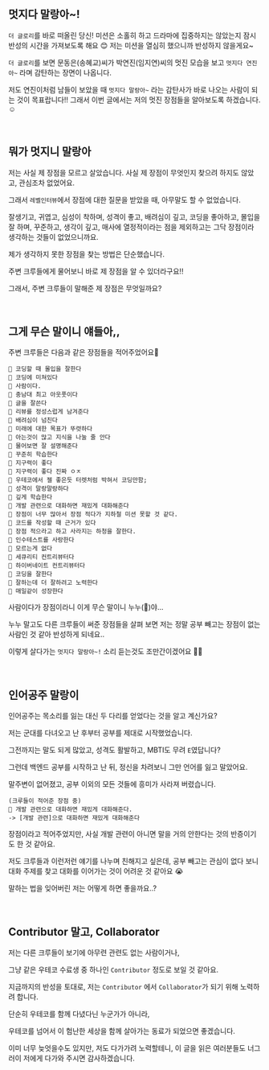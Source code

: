 ## 멋지다 말랑아~!

`더 글로리`를 바로 떠올린 당신!
미션은 소홀히 하고 드라마에 집중하지는 않았는지 잠시 반성의 시간을 가져보도록 해요 😊
저는 미션을 열심히 했으니까 반성하지 않을게요~


`더 글로리`를 보면 문동은(송혜교)씨가 박연진(임지연)씨의 멋진 모습을 보고 `멋지다 연진아~` 라며 감탄하는 장면이 나옵니다.

저도 연진이처럼 남들이 보았을 때 `멋지다 말랑아~` 라는 감탄사가 바로 나오는 사람이 되는 것이 목표랍니다!!
그래서 이번 글에서는 저의 멋진 장점들을 알아보도록 하겠습니다.☺️

<br>

## 뭐가 멋지니 말랑아
저는 사실 제 장점을 모르고 살았습니다.
사실 제 장점이 무엇인지 찾으려 하지도 않았고, 관심조차 없었어요.

그래서 `레벨인터뷰`에서 장점에 대한 질문을 받았을 때, 아무말도 할 수 없었습니다.

잘생기고, 귀엽고, 심성이 착하며, 성격이 좋고, 배려심이 깊고,
코딩을 좋아하고, 몰입을 잘 하며, 꾸준하고, 생각이 깊고, 매사에 열정적이라는 점을 제외하고는
그닥 장점이라 생각하는 것들이 없었으니까요.

제가 생각하지 못한 장점을 찾는 방법은 단순했습니다.

주변 크루들에게 물어보니 바로 제 장점을 알 수 있더라구요!!

그래서, 주변 크루들이 말해준 제 장점은 무엇일까요?


<br>

## 그게 무슨 말이니 얘들아,,
주변 크루들은 다음과 같은 장점들을 적어주었어요🎉
```angular2html
🙋 코딩할 때 몰입을 잘한다
👀 코딩에 미쳐있다
👀 사람이다.
🙋 충남대 최고 아웃풋이다
👀 글을 잘쓴다
🙋 리뷰를 정성스럽게 남겨준다
🙋 배려심이 넘친다
🙋 미래에 대한 목표가 뚜렷하다
🙋 아는것이 많고 지식을 나눌 줄 안다 
👀 물어보면 잘 설명해준다
🌿 꾸준히 학습한다
🌿 지구력이 좋다
🙋 지구력이 좋다 진짜 ㅇㅈ
🌿 우테코에서 젤 좋은듯 터렛처럼 박혀서 코딩만함;
🙋 성격이 말랑말랑하다
🌿 깊게 학습한다
👀 개발 관련으로 대화하면 재밌게 대화해준다
🌿 장점이 너무 많아서 장점 적다가 지하철 미션 못할 것 같다.
🌿 코드를 작성할 때 근거가 있다
🌿 장점 적으라고 하고 사라지는 하청을 잘한다.
👀 인수테스트를 사랑한다
🚕 모르는게 없다
👀 세큐리티 컨트리뷰터다
🙋 하이버네이트 컨트리뷰터다
🌿 코딩을 잘한다
🌿 잘하는데 더 잘하려고 노력한다
🙋 매일같이 성장한다
```

사람이다가 장점이라니 이게 무슨 말이니 누누(👀)야...

누누 말고도 다른 크루들이 써준 장점들을 살펴 보면 저는 정말 공부 빼고는 장점이 없는 사람인 것 같아 반성하게 되네요..

이렇게 살다가는 `멋지다 말랑아~!` 소리 듣는것도 조만간이겠어요 😮‍💨


<br>

## 인어공주 말랑이
인어공주는 목소리를 잃는 대신 두 다리를 얻었다는 것을 알고 계신가요?

저는 군대를 다녀오고 난 후부터 공부를 제대로 시작했었습니다.

그전까지는 말도 되게 많았고, 성격도 활발하고, MBTI도 무려 `E`였답니다?

그런데 백엔드 공부를 시작하고 난 뒤, 정신을 차려보니 그만 언어를 잃고 말았어요.

말주변이 없어졌고, 공부 이외의 모든 것들에 흥미가 사라져 버렸습니다.

```
(크루들이 적어준 장점 중)
👀 개발 관련으로 대화하면 재밌게 대화해준다.
-> [개발 관련]으로 대화하면 재밌게 대화해준다
```
장점이라고 적어주었지만, 사실 개발 관련이 아니면 말을 거의 안한다는 것의 반증이기도 한 것 같아요.

저도 크루들과 이런저런 얘기를 나누며 친해지고 싶은데, 공부 빼고는 관심이 없다 보니 대화 주제를 찾고 대화를 이어가는 것이 어려운 것 같아요 😭

말하는 법을 잊어버린 저는 어떻게 하면 좋을까요..?

<br>

## Contributor 말고, Collaborator

저는 다른 크루들이 보기에 아무련 관련도 없는 사람이거나,

그냥 같은 우테코 수료생 중 하나인 `Contributor` 정도로 보일 것 같아요.

지금까지의 반성을 토대로, 저는 `Contributor` 에서 `Collaborator`가 되기 위해 노력하려 합니다.

단순히 우테코를 함께 다녔다닌 누군가가 아니라,

우테코를 넘어서 이 험난한 세상을 함께 살아가는 동료가 되었으면 좋겠습니다.

이미 너무 늦엇을수도 있지만, 저도 다가가려 노력할테니, 이 글을 읽은 여러분들도 너그러이 저에게 다가와 주시면 감사하겠습니다.

